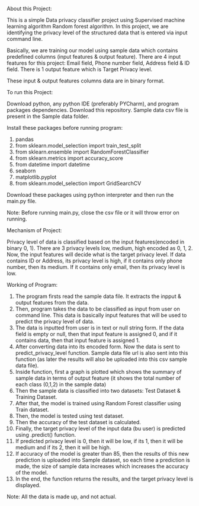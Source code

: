 About this Project:

This is a simple Data privacy classifier project using Supervised machine learning algorithm Random forest algorithm. In this project,
we are identifying the privacy level of the structured data that is entered via input command line.

Basically, we are training our model using sample data which contains predefined columns (input features & output feature). There are 4 input features for this project: Email field, Phone number field, Address field & ID field. There is 1 output feature which is
Target Privacy level. 

These input & output features columns data are in binary format.



To run this Project:

Download python, any python IDE (preferably PYCharm), and program packages dependencies. Download this repository. Sample data csv file is present in the Sample data folder.

Install these packages before running program: 
1) pandas
2) from sklearn.model_selection import train_test_split
3) from sklearn.ensemble import RandomForestClassifier
4) from sklearn.metrics import accuracy_score
5) from datetime import datetime
6) seaborn
7) matplotlib.pyplot
8) from sklearn.model_selection import GridSearchCV

Download these packages using python interpreter and then run the main.py file.

Note: Before running main.py, close the csv file or it will throw error on running.


Mechanism of Project:

Privacy level of data is classified based on the input features(encoded in binary 0, 1). There are 3 privacy levels low, medium, high encoded as 0, 1, 2. Now, the input features will decide what is the target privacy level. If data contains ID or Address, its privacy level is high, if it contains only phone number, then its medium. If it contains only email, then its privacy level is low.



Working of Program: 

1) The program firsts read the sample data file. It extracts the inpput & output features from the data.
2) Then, program takes the data to be classified as input from user on command line. This data is basically input features that will be used to predict the privacy level of data.
3) The data is inputted from user is in text or null string form. If the data field is empty or null, then that input feature is assigned 0, and if it contains data, then that input feature is assigned 1.
4) After converting data into its encoded form. Now the data is sent to predict_privacy_level function. Sample data file url is also sent into this function (as later the results will also be uploaded into this csv sample data file).
5) Inside function, first a graph is plotted which shows the summary of sample data in terms of output feature (it shows the total number of each class (0,1,2) in the sample data)
6) Then the sample data is classified into two datasets: Test Dataset & Training Dataset.
5) After that, the model is trained using Random Forest classifier using Train dataset.
7) Then, the model is tested using test dataset. 
8) Then the accuracy of the test dataset is calculated.
9) Finally, the target privacy level of the input data (bu user) is predicted using .predict() function.
10) If predicted privacy level is 0, then it will be low, if its 1, then it will be medium and if its 2, then it will be high.
11) If accuracy of the model is greater than 85, then the results of this new prediction is uploaded into Sample dataset, so each time a prediction is made, the size of sample data increases which increases the accuracy of the model. 
12) In the end, the function returns the results, and the target privacy level is displayed.


Note: All the data is made up, and not actual.



